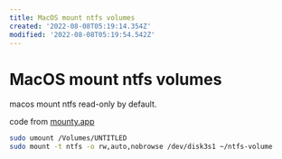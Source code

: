 ```yaml
---
title: MacOS mount ntfs volumes
created: '2022-08-08T05:19:14.354Z'
modified: '2022-08-08T05:19:54.542Z'
---
```


# MacOS mount ntfs volumes

macos mount ntfs read-only by default.

code from [mounty.app]()

```bash
sudo umount /Volumes/UNTITLED
sudo mount -t ntfs -o rw,auto,nobrowse /dev/disk3s1 ~/ntfs-volume
```
